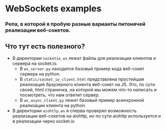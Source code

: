 # WebSockets examples
### Репа, в которой я пробую разные варианты питонячей реализации веб-сокетов.

## Что тут есть полезного?
- В директории `socketio_ws` лежат файлы для реализации клиентов и сервера на socket.io. 
  * В `ws_server.py` находится базовый пример кода веб-сокет сервера на python. 
  * В `static/socket_io_client.html` представлена простейшая реализация браузерного клиента веб-сокет на JS. Это, по сути своей, html страничка, на которой мы можем что-то написать и посмотреть, что нам ответит сервер. 
  * В `ws_async_client.py` лежит базовый пример асинхронной реализации клиента на python.
- В директории `aiohttp_ws` я сперва проверял возможность реализации веб-сокетов на aiohttp, но по сути aiohttp используется и в реализации через socket.io